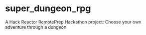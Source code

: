 # super_dungeon_rpg
A Hack Reactor RemotePrep Hackathon project: Choose your own adventure through a dungeon
